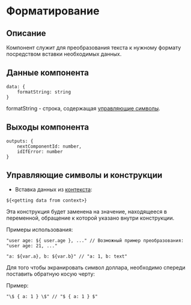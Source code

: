 # Форматирование

## Описание

Компонент служит для преобразования текста к нужному формату посредством вставки необходимых данных.

## Данные компонента

```
data: {
    formatString: string
}
```

formatString - cтрока, содержащая [управляющие символы](#управляющие-символы-и-конструкции).

## Выходы компонента
```
outputs: {
    nextComponentId: number,
    idIfError: number
}
```


## Управляющие символы и конструкции

- Вставка данных из [контекста](../context.md):

```
${<getting data from context>}
```

Эта конструкция будет заменена на значение, 
находящееся в переменной, обращение к которой указано внутри конструкции.

Примеры использования:

```
"user age: ${ user.age }, ..." // Возможный пример преобразования: "user age: 21, ..."
```

```
"a: ${var.a}, b: ${var.b}" // "a: 1, b: text"
```

Для того чтобы экранировать символ доллара, необходимо спереди поставить обратную косую черту:

Пример:

```
"\$ { a: 1 } \$" // "$ { a: 1 } $"
```



